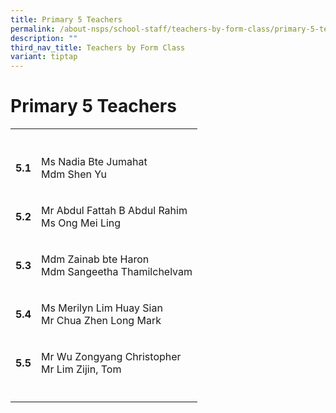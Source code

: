 ```yaml
---
title: Primary 5 Teachers
permalink: /about-nsps/school-staff/teachers-by-form-class/primary-5-teachers/
description: ""
third_nav_title: Teachers by Form Class
variant: tiptap
---
```

<h1>Primary 5 Teachers</h1><table><tbody><tr><th rowspan="1" colspan="1"><p></p></th><th rowspan="1" colspan="1"><p></p></th></tr><tr><td rowspan="1" colspan="1"><p><strong>5.1</strong></p></td><td rowspan="1" colspan="1"><p>Ms Nadia Bte Jumahat<br>Mdm Shen Yu</p></td></tr><tr><td rowspan="1" colspan="1"><p><strong>5.2</strong></p></td><td rowspan="1" colspan="1"><p>Mr Abdul Fattah B Abdul Rahim<br>Ms Ong Mei Ling</p></td></tr><tr><td rowspan="1" colspan="1"><p><strong>5.3</strong></p></td><td rowspan="1" colspan="1"><p>Mdm Zainab bte Haron<br>Mdm Sangeetha Thamilchelvam</p></td></tr><tr><td rowspan="1" colspan="1"><p><strong>5.4</strong></p></td><td rowspan="1" colspan="1"><p>Ms Merilyn Lim Huay Sian <br>Mr Chua Zhen Long Mark</p></td></tr><tr><td rowspan="1" colspan="1"><p><strong>5.5</strong></p></td><td rowspan="1" colspan="1"><p>Mr Wu Zongyang Christopher<br>Mr Lim Zijin, Tom</p></td></tr><tr><td rowspan="1" colspan="1"><p></p></td><td rowspan="1" colspan="1"><p></p></td></tr></tbody></table><p></p>
